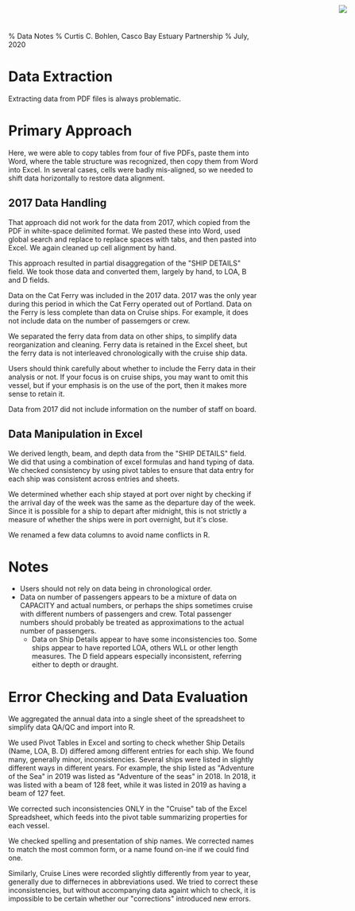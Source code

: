 % Data Notes
% Curtis C. Bohlen, Casco Bay Estuary Partnership
% July, 2020

<img
    src="https://www.cascobayestuary.org/wp-content/uploads/2014/04/logo_sm.jpg"
    style="position:absolute;top:10px;right:50px;" />


# Data Extraction
Extracting data from PDF files is always problematic.

# Primary Approach
Here, we were able to copy tables from four of five PDFs, paste them into Word,
where the table structure was recognized, then copy them from Word into Excel.
In several cases, cells were badly mis-aligned, so we needed to shift data
horizontally to restore data alignment.

## 2017 Data Handling
That approach did not work for the data from 2017, which copied from the PDF in 
white-space delimited format.  We pasted these into Word, used global
search and replace to replace spaces with tabs, and then pasted into Excel.
We again cleaned up cell alignment by hand.  

This approach resulted in partial disaggregation of the "SHIP DETAILS" field.
We took those data and converted them, largely by hand, to LOA, B and D fields. 

Data on the Cat Ferry was included in the 2017 data.  2017 was the only year
during this period in which the Cat Ferry operated out of Portland. Data on the
Ferry is less complete than data on Cruise ships.  For example, it does not
include data on the number of passemgers or crew.

We separated
the ferry data from data on other ships, to simplify data reorganization and
cleaning. Ferry data is retained in the Excel sheet, but the ferry data is not
interleaved chronologically with the cruise ship data.

Users should think carefully about whether to include the Ferry data in their
analysis or not.  If your focus is on cruise ships, you may want to omit this
vessel, but if your emphasis is on the use of the port, then it makes more
sense to retain it.

Data from 2017 did not include information on the number of staff on board.

## Data Manipulation in Excel
We  derived length, beam, and depth data from the "SHIP  DETAILS" field. We
did that using a combination of excel formulas and hand typing of data. 
We checked consistency by using pivot tables to ensure that data entry for 
each ship was consistent across entries and  sheets.

We determined whether each ship stayed at port over night by checking if the
arrival day of the week was the same as the departure day of the week.  Since
it is possible for a ship to depart after midnight, this is not strictly a
measure of whether the ships were in port overnight, but it's close.

We renamed a few data columns to avoid name conflicts in R.

# Notes
* Users should not rely on data being in chronological order.
* Data on number of passengers appears to be a mixture of data on CAPACITY and
  actual numbers, or perhaps the ships sometimes cruise with different numbers
  of passengers and crew.  Total passenger numbers should probably be treated
  as approximations to the actual number of passengers.
  * Data on Ship Details appear to have some inconsistencies too. Some ships
  appear to have reported LOA, others WLL or other length measures.  The D field
  appears especially inconsistent, referring either to depth or draught.

# Error Checking and Data Evaluation
We aggregated the annual data into a single sheet of the spreadsheet to simplify
data QA/QC and import into R.

We used Pivot Tables in Excel and sorting to check whether Ship Details
(Name, LOA, B. D) differed among different entries for each ship.  We found
many, generally minor, inconsistencies.  Several ships were listed in slightly
different ways in different years.  For  example, the ship listed as 
"Adventure of the Sea" in 2019 was listed as "Adventure of the seas" in 2018.
In 2018, it was listed with a beam of 128 feet, while it was listed in 2019 as
having a beam of 127 feet.

We corrected such inconsistencies ONLY in the "Cruise" tab of the Excel
Spreadsheet, which feeds into the pivot table summarizing properties for each vessel.

We checked spelling and presentation of ship names.  We corrected names
to match the most common form, or a name found on-ine if we could find one.

Similarly, Cruise Lines were recorded slightly differently from year to year, 
generally due to differneces in abbreviations used.  We tried to correct these
inconsistencies, but without accompanying data againt which to check, it is
impossible to be certain whether our "corrections" introduced new errors.



